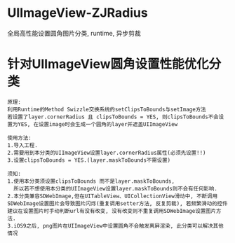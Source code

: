 # UIImageView-ZJRadius
全局高性能设置圆角图片分类, runtime, 异步剪裁


# 针对UIImageView圆角设置性能优化分类


```
原理: 
利用Runtime的Method Swizzle交换系统的setClipsToBounds与setImage方法 
若设置了layer.cornerRadius 且 clipsToBounds = YES, 则clipsToBounds不会设置为YES, 在设置image时会生成一个圆角的layer并遮盖UIImageView
```
 
 
 
```
使用方法:
1.导入工程.
2.需要用到本分类的UIImageView设置layer.cornerRadius属性(必须先设置!!)
3.设置clipsToBounds = YES.(layer.maskToBounds不需设置)
```

 
 
```
须知:
1.使用本分类须设置clipsToBounds 而不是layer.maskToBounds,
  所以若不想使用本分类的UIImageView设置layer.maskToBounds则不会有任何影响.
2.本分类兼容SDWebImage,但在UITableView、UICollectionView滑动中, 不断调用SDWebImage设置图片会导致图片闪烁(重复调用setter方法, 反复剪裁), 若频繁滑动的控件建议在设置图片时手动判断url有没有改变, 没有改变则不重复调用SDWebImage设置图片方法.
3.iOS9之后, png图片在UIImageView中设置圆角不会触发离屏渲染, 此分类可以解决其他情况
```
